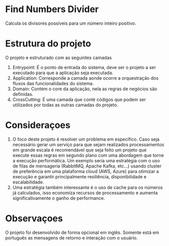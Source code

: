 # Find Numbers Divider

Calcula os divisores possíveis para um número inteiro positivo.

# Estrutura do projeto

O projeto e estruturado com as seguintes camadas

1. Entrypoint: É o ponto de entrada do sistema, deve ser o projeto a ser executado para que a aplicação seja executada.
2. Application: Corresponde a camada aonde ocorre a orquestração dos fluxos das funcionalidades do sistema.
3. Domain: Contém o core da aplicação, nela as regras de negócios são definidas.
4. CrossCutting: É uma camada que conté códigos que podem ser utilizados por todas as outras camadas do projeto.

# Consideraçoes

1. O foco deste projeto é resolver um problema em específico. Caso seja necessário gerar um serviço para que sejam realizados processamentos em grande escala é recomendável que seja feito um projeto que execute essas regras em segundo plano com uma abordagem que torne a execução performática. Um exemplo seria uma estratégia com o uso de filas de mensageria (RabbitMQ, Apache Kafka, etc...) usando cluster de preferência em uma plataforma cloud (AWS, Azure) para otimizar a execução e garantir principalmente resiliência, disponibilidade e escalabilidade.
2. Uma estratégia também interessante é o uso de cache para os números já calculados, isso economiza recursos de processamento e aumenta significativamente o ganho de performance. 

# Observaçoes

O projeto foi desenvolvido de forma opcional em inglês. Somente está em português as mensagens de retorno e interação com o usuário.
